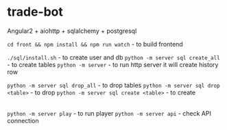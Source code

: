 # trade-bot

Angular2 + aiohttp + sqlalchemy + postgresql

`cd front && npm install && npm run watch` - to build frontend

`./sql/install.sh` - to create user and db
`python -m server sql create_all` - to create tables
`python -m server` - to run http server it will create history row

`python -m server sql drop_all` - to drop tables
`python -m server sql drop <table>` - to drop <table>
`python -m server sql create <table>` - to create <table>
`python -m server play` - to run player
`python -m server api` - check API connection